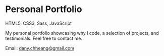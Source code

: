 # Personal Portfolio

HTML5, CSS3, Sass, JavaScript 

My personal portfolio showcasing why I code, a selection of projects, and testimonials. Feel free to contact me.

Email: dany.chheang@gmail.com 
